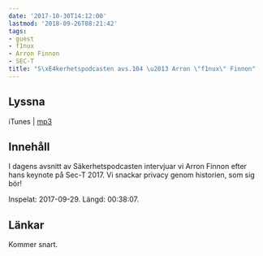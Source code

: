 ```yaml
---
date: '2017-10-30T14:12:00'
lastmod: '2018-09-26T08:21:42'
tags:
- guest
- f1nux
- Arron Finnon
- SEC-T
title: "S\xE4kerhetspodcasten avs.104 \u2013 Arron \"f1nux\" Finnon"
---
```

## Lyssna

iTunes \| [mp3](http://traffic.libsyn.com/sakerhetspodcasten/SEC-T_2017_F1nux.mp3)

## Innehåll

I dagens avsnitt av Säkerhetspodcasten intervjuar vi Arron Finnon efter hans keynote
på Sec-T 2017. Vi snackar privacy genom historien, som sig bör!

Inspelat: 2017-09-29. Längd: 00:38:07.

## Länkar

Kommer snart.


